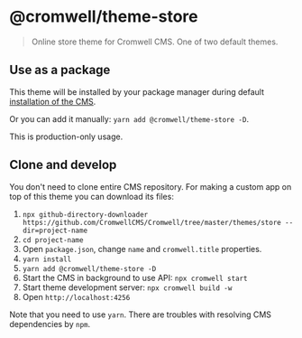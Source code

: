 # @cromwell/theme-store

> Online store theme for Cromwell CMS. One of two default themes.

## Use as a package

This theme will be installed by your package manager during default [installation of the CMS](https://cromwellcms.com/docs/overview/installation).  

Or you can add it manually: `yarn add @cromwell/theme-store -D`.   

This is production-only usage.


## Clone and develop

You don't need to clone entire CMS repository. For making a custom app on top of this theme you can download its files:

1. `npx github-directory-downloader https://github.com/CromwellCMS/Cromwell/tree/master/themes/store --dir=project-name` 
2. `cd project-name`
3. Open `package.json`, change `name` and `cromwell.title` properties.
3. `yarn install`
4. `yarn add @cromwell/theme-store -D`
4. Start the CMS in background to use API: `npx cromwell start`
5. Start theme development server: `npx cromwell build -w`
6. Open `http://localhost:4256`  

Note that you need to use `yarn`. There are troubles with resolving CMS dependencies by `npm`.